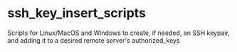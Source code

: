 # ssh_key_insert_scripts
Scripts for Linux/MacOS and Windows to create, if needed, an SSH keypair, and adding it to a desired remote server's authorized_keys

